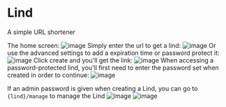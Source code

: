 # Lind
A simple URL shortener

The home screen:
![image](https://user-images.githubusercontent.com/88994465/180668053-554d5259-cb91-4834-a325-1a847ec1529d.png)
Simply enter the url to get a lind:
![image](https://user-images.githubusercontent.com/88994465/180668077-3cbfc6f7-00f9-4631-bc00-172367b36ac4.png)
Or use the advanced settings to add a expiration time or password protect it:
![image](https://user-images.githubusercontent.com/88994465/180668100-52abe3c8-8801-416c-ba8f-1de0b5593d08.png)
Click create and you'll get the link:
![image](https://user-images.githubusercontent.com/88994465/180668116-971b066a-3fa7-41bc-8347-c7ff1aaec89d.png)
When accessing a password-protected lind, you'll first need to enter the password set when created in order to continue:
![image](https://user-images.githubusercontent.com/88994465/180668135-61d2f4c6-b8c4-451d-9907-544b4babf9c3.png)

If an admin password is given when creating a Lind, you can go to `{lind}/manage` to manage the Lind
![image](https://user-images.githubusercontent.com/88994465/181064259-ff23975b-a893-404c-9393-0fdcaffeb016.png)
![image](https://user-images.githubusercontent.com/88994465/181064602-46834f0b-4dee-4acf-a78c-8c116df60200.png)
